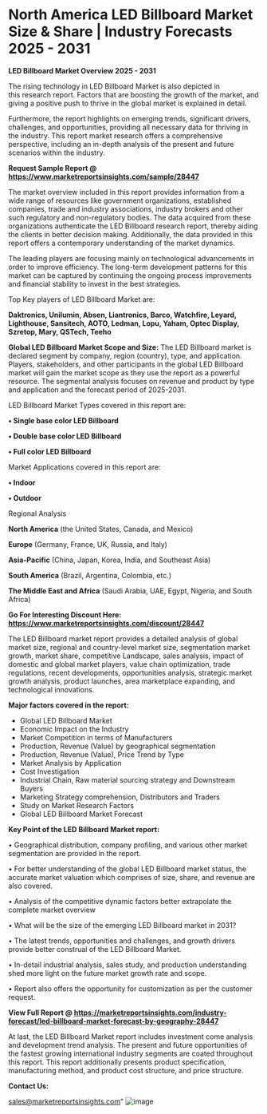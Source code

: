 # North America LED Billboard Market Size & Share | Industry Forecasts 2025 - 2031

<Strong> LED Billboard Market Overview 2025 - 2031</strong>

The rising technology in LED Billboard Market is also depicted in this research report. Factors that are boosting the growth of the market, and giving a positive push to thrive in the global market is explained in detail.

Furthermore, the report highlights on emerging trends, significant drivers, challenges, and opportunities, providing all necessary data for thriving in the industry. This report market research offers a comprehensive perspective, including an in-depth analysis of the present and future scenarios within the industry.

<strong>Request Sample Report @ <a href=https://www.marketreportsinsights.com/sample/28447>https://www.marketreportsinsights.com/sample/28447</a></strong>

The market overview included in this report provides information from a wide range of resources like government organizations, established companies, trade and industry associations, industry brokers and other such regulatory and non-regulatory bodies. The data acquired from these organizations authenticate the LED Billboard research report, thereby aiding the clients in better decision making. Additionally, the data provided in this report offers a contemporary understanding of the market dynamics.

The leading players are focusing mainly on technological advancements in order to improve efficiency. The long-term development patterns for this market can be captured by continuing the ongoing process improvements and financial stability to invest in the best strategies.

Top Key players of LED Billboard Market are:

<strong>Daktronics, Unilumin, Absen, Liantronics, Barco, Watchfire, Leyard, Lighthouse, Sansitech, AOTO, Ledman, Lopu, Yaham, Optec Display, Szretop, Mary, QSTech, Teeho</strong>

<strong><b>Global LED Billboard Market Scope and Size:</b></strong>
The LED Billboard market is declared segment by company, region (country), type, and application. Players, stakeholders, and other participants in the global LED Billboard market will gain the market scope as they use the report as a powerful resource. The segmental analysis focuses on revenue and product by type and application and the forecast period of 2025-2031.

LED Billboard Market Types covered in this report are:

<strong>• Single base color LED Billboard

• Double base color LED Billboard

• Full color LED Billboard</strong>

Market Applications covered in this report are:

<strong>• Indoor

• Outdoor</strong> 

Regional Analysis

<strong>North America</strong> (the United States, Canada, and Mexico)

<strong>Europe</strong> (Germany, France, UK, Russia, and Italy)

<strong>Asia-Pacific</strong> (China, Japan, Korea, India, and Southeast Asia)

<strong>South America</strong> (Brazil, Argentina, Colombia, etc.)

<strong>The Middle East and Africa</strong> (Saudi Arabia, UAE, Egypt, Nigeria, and South Africa)

<strong>Go For Interesting Discount Here: <a href=https://www.marketreportsinsights.com/discount/28447>https://www.marketreportsinsights.com/discount/28447</a></strong>

The LED Billboard market report provides a detailed analysis of global market size, regional and country-level market size, segmentation market growth, market share, competitive Landscape, sales analysis, impact of domestic and global market players, value chain optimization, trade regulations, recent developments, opportunities analysis, strategic market growth analysis, product launches, area marketplace expanding, and technological innovations.

<strong><b>Major factors covered in the report:</b></strong>
<ul>
  <li>Global LED Billboard Market </li>
  <li>Economic Impact on the Industry</li>
  <li>Market Competition in terms of Manufacturers</li>
  <li>Production, Revenue (Value) by geographical segmentation</li>
  <li>Production, Revenue (Value), Price Trend by Type</li>
  <li>Market Analysis by Application</li>
  <li>Cost Investigation</li>
  <li>Industrial Chain, Raw material sourcing strategy and Downstream Buyers</li>
  <li>Marketing Strategy comprehension, Distributors and Traders</li>
  <li>Study on Market Research Factors</li>
  <li>Global LED Billboard Market Forecast</li>
</ul>

<strong><b>Key Point of the LED Billboard Market report:</b></strong>

• Geographical distribution, company profiling, and various other market segmentation are provided in the report.

• For better understanding of the global LED Billboard market status, the accurate market valuation which comprises of size, share, and revenue are also covered.

• Analysis of the competitive dynamic factors better extrapolate the complete market overview

• What will be the size of the emerging LED Billboard market in 2031?

• The latest trends, opportunities and challenges, and growth drivers provide better construal of the LED Billboard Market.

• In-detail industrial analysis, sales study, and production understanding shed more light on the future market growth rate and scope.

• Report also offers the opportunity for customization as per the customer request.

<strong><b>View Full Report @ <a href=https://marketreportsinsights.com/industry-forecast/led-billboard-market-forecast-by-geography-28447>https://marketreportsinsights.com/industry-forecast/led-billboard-market-forecast-by-geography-28447</a></b></strong>


At last, the LED Billboard Market report includes investment come analysis and development trend analysis. The present and future opportunities of the fastest growing international industry segments are coated throughout this report. This report additionally presents product specification, manufacturing method, and product cost structure, and price structure.

<strong>Contact Us:</strong>

sales@marketreportsinsights.com"
![image](https://github.com/user-attachments/assets/3aec5d7d-f64b-4c8e-a149-cde2162fb633)
